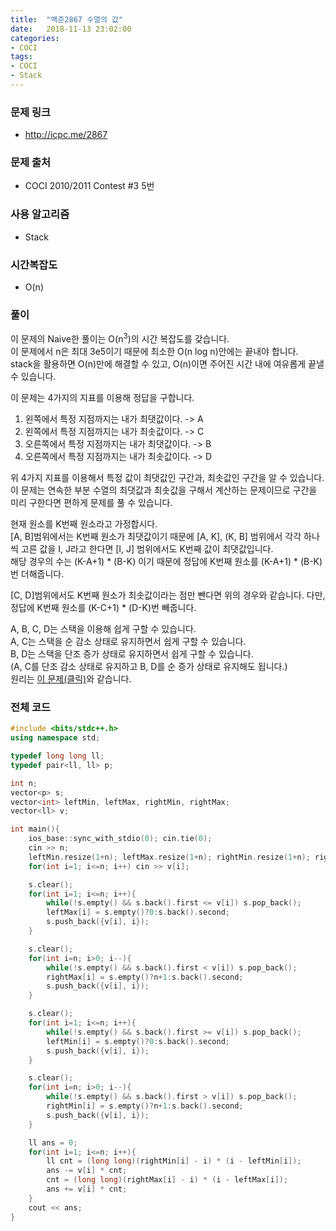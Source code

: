 ```yaml
---
title:  "백준2867 수열의 값"
date:   2018-11-13 23:02:00
categories:
- COCI
tags:
- COCI
- Stack
---
```


### 문제 링크
* http://icpc.me/2867

### 문제 출처
* COCI 2010/2011 Contest #3 5번

### 사용 알고리즘
* Stack

### 시간복잡도
* O(n)

### 풀이
이 문제의 Naive한 풀이는 O(n<sup>3</sup>)의 시간 복잡도를 갖습니다.<br>
이 문제에서 n은 최대 3e5이기 때문에 최소한 O(n log n)안에는 끝내야 합니다.<br>
stack을 활용하면 O(n)만에 해결할 수 있고, O(n)이면 주어진 시간 내에 여유롭게 끝낼 수 있습니다.<br>

이 문제는 4가지의 지표를 이용해 정답을 구합니다.<br>
1. 왼쪽에서 특정 지점까지는 내가 최댓값이다. -> A
2. 왼쪽에서 특정 지점까지는 내가 최솟값이다. -> C
3. 오른쪽에서 특정 지점까지는 내가 최댓값이다. -> B
4. 오른쪽에서 특정 지점까지는 내가 최솟값이다. -> D

위 4가지 지표를 이용해서 특정 값이 최댓값인 구간과, 최솟값인 구간을 알 수 있습니다.<br>
이 문제는 연속한 부분 수열의 최댓값과 최솟값을 구해서 계산하는 문제이므로 구간을 미리 구한다면 편하게 문제를 풀 수 있습니다.<br>

현재 원소를 K번째 원소라고 가정합시다.<br>
[A, B]범위에서는 K번째 원소가 최댓값이기 때문에 [A, K], (K, B] 범위에서 각각 하나씩 고른 값을 I, J라고 한다면 [I, J] 범위에서도 K번째 값이 최댓값입니다.<br>
해당 경우의 수는 (K-A+1) * (B-K) 이기 때문에 정답에 K번째 원소를 (K-A+1) * (B-K)번 더해줍니다.<br>

[C, D]범위에서도 K번째 원소가 최솟값이라는 점만 뺀다면 위의 경우와 같습니다. 다만, 정답에 K번째 원소를 (K-C+1) * (D-K)번 빼줍니다.

A, B, C, D는 스택을 이용해 쉽게 구할 수 있습니다.<br>
A, C는 스택을 순 감소 상태로 유지하면서 쉽게 구할 수 있습니다.<br>
B, D는 스택을 단조 증가 상태로 유지하면서 쉽게 구할 수 있습니다.<br>
(A, C를 단조 감소 상태로 유지하고 B, D를 순 증가 상태로 유지해도 됩니다.)<br>
원리는 <a href = "https://justicehui.github.io/university/2018/11/05/BOJ6549/">이 문제(클릭)</a>와 같습니다.<br>


### 전체 코드
```cpp
#include <bits/stdc++.h>
using namespace std;

typedef long long ll;
typedef pair<ll, ll> p;

int n;
vector<p> s;
vector<int> leftMin, leftMax, rightMin, rightMax;
vector<ll> v;

int main(){
	ios_base::sync_with_stdio(0); cin.tie(0);
	cin >> n;
	leftMin.resize(1+n); leftMax.resize(1+n); rightMin.resize(1+n); rightMax.resize(1+n); v.resize(1+n);
	for(int i=1; i<=n; i++) cin >> v[i];

	s.clear();
	for(int i=1; i<=n; i++){
		while(!s.empty() && s.back().first <= v[i]) s.pop_back();
		leftMax[i] = s.empty()?0:s.back().second;
		s.push_back({v[i], i});
	}

	s.clear();
	for(int i=n; i>0; i--){
		while(!s.empty() && s.back().first < v[i]) s.pop_back();
		rightMax[i] = s.empty()?n+1:s.back().second;
		s.push_back({v[i], i});
	}

	s.clear();
	for(int i=1; i<=n; i++){
		while(!s.empty() && s.back().first >= v[i]) s.pop_back();
		leftMin[i] = s.empty()?0:s.back().second;
		s.push_back({v[i], i});
	}

	s.clear();
	for(int i=n; i>0; i--){
		while(!s.empty() && s.back().first > v[i]) s.pop_back();
		rightMin[i] = s.empty()?n+1:s.back().second;
		s.push_back({v[i], i});
	}

	ll ans = 0;
	for(int i=1; i<=n; i++){
		ll cnt = (long long)(rightMin[i] - i) * (i - leftMin[i]);
		ans -= v[i] * cnt;
		cnt = (long long)(rightMax[i] - i) * (i - leftMax[i]);
		ans += v[i] * cnt;
	}
	cout << ans;
}
```
